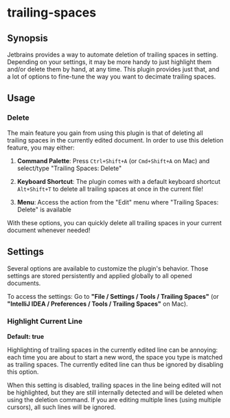 # trailing-spaces

## Synopsis

<!-- Plugin description -->
Jetbrains provides a way to automate deletion of trailing spaces in setting. Depending on your settings, it may be more handy to just highlight them and/or delete them by hand, at any time. This plugin provides just that, and a lot of options to fine-tune the way you want to decimate trailing spaces.
<!-- Plugin description end -->

## Usage

### Delete

The main feature you gain from using this plugin is that of deleting all trailing spaces in the currently edited document. In order to use this deletion feature, you may either:

1. **Command Palette**: Press `Ctrl+Shift+A` (or `Cmd+Shift+A` on Mac) and select/type "Trailing Spaces: Delete"

2. **Keyboard Shortcut**: The plugin comes with a default keyboard shortcut `Alt+Shift+T` to delete all trailing spaces at once in the current file!

3. **Menu**: Access the action from the "Edit" menu where "Trailing Spaces: Delete" is available

With these options, you can quickly delete all trailing spaces in your current document whenever needed!

## Settings

Several options are available to customize the plugin's behavior. Those settings are stored persistently and applied globally to all opened documents.

To access the settings: Go to **"File / Settings / Tools / Trailing Spaces"** (or **"IntelliJ IDEA / Preferences / Tools / Trailing Spaces"** on Mac).

### Highlight Current Line
**Default: true**

Highlighting of trailing spaces in the currently edited line can be annoying: each time you are about to start a new word, the space you type is matched as trailing spaces. The currently edited line can thus be ignored by disabling this option.

When this setting is disabled, trailing spaces in the line being edited will not be highlighted, but they are still internally detected and will be deleted when using the deletion command. If you are editing multiple lines (using multiple cursors), all such lines will be ignored.
